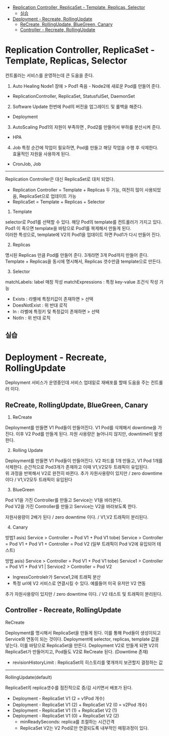 - [Replication Controller, ReplicaSet - Template, Replicas, Selector](#replication-controller-replicaset---template-replicas-selector)
  - [실습](#실습)
- [Deployment - Recreate, RollingUpdate](#deployment---recreate-rollingupdate)
  - [ReCreate, RollingUpdate, BlueGreen, Canary](#recreate-rollingupdate-bluegreen-canary)
  - [Controller - Recreate, RollingUpdate](#controller---recreate-rollingupdate)


# Replication Controller, ReplicaSet - Template, Replicas, Selector


컨트롤러는 서비스를 운영하는데 큰 도움을 준다.  

1.  Auto Healing 
Node1 장애 > Pod1 죽음 - Node2에 새로운 Pod를 만들어 준다.
- ReplicationController, ReplicaSet, StatusfulSet, DaemonSet

2. Software Update 
한번에 Pod의 버전을 업그레이드 및 롤백을 해준다.
- Deployment

3. AutoScaling
Pod1의 자원이 부족하면 , Pod2를 만들어서 부하를 분산시켜 준다.
- HPA

4.  Job
특정 순간에 작업이 필요하면, Pod를 만들고 해당 작업을 수행 후 삭제한다.  
효율적인 자원을 사용하게 된다.
- CronJob, Job

---

Replication Controller은 대신 ReplicaSet로 대처 되었다. 
- Replication Controller = Template + Replicas 두 기능, 여전히 많이 사용되었음, ReplicaSet으로 업데이트 가능
- ReplicaSet = Template + Replicas + Selector

1. Template

selector로 Pod1를 선택할 수 있다. 해당 Pod의 template를 컨트롤러가 가지고 있다.  
Pod1 이 죽으면 template을 바탕으로 Pod1를 복제해서 만들게 된다.  
이러한 특성으로, template에 V2의 Pod1을 업데이트 하면 Pod1가 다시 만들어 진다.


2. Replicas

명시된 Replicas 만큼 Pod를 만들어 준다. 3개라면 3개 Pod까지 만들어 준다.  
Template + Replicas을 동시에 명시해서, Replicas 갯수만큼 template으로 만든다.   

3. Selector

matchLabels: label 매칭 작성
matchExpressions : 특정 key-value 조건식 작성 가능
- Exists : 라벨에 특정키값이 존재하면 > 선택
- DoesNotExist : 위 반대 로직
- In : 라벨에 특정키 및 특정값이 존재하면 > 선택
- NotIn : 위 반대 로직 

## 실습 

# Deployment - Recreate, RollingUpdate

Deployment 서비스가 운영중인데 서비스 업데잍로 재배포를 할때 도움을 주는 컨트롤러 이다.  

## ReCreate, RollingUpdate, BlueGreen, Canary

1. ReCreate

Deployment를 만들면 V1 Pod들이 만들어진다. 
V1 Pod를 삭제해서 downtime을 가진다.  이후 V2 Pod를 만들게 된다. 
자원 사용량은 늘어나지 않지만, downtime이 발생한다.

2. Rolling Update  

Deployment를 만들면 V1 Pod들이 만들어진다. 
V2 파드를 1개 만들고, V1 Pod 1개를 삭제한다. 순간적으로 Pod3개가 존재하고 이때 V1,V2모두 트래픽이 유입된다.  
위 과정을 반복해서 V2로 완전히 바뀐다. 
추가 자원사용량이 있지만 / zero downtime 이다 / V1,V2모두 트래픽이 유입된다

3. BlueGreen  

Pod V1을 가진 Controller를 만들고 Service는 V1을 바라본다.  
Pod V2을 가진 Controller를 만들고 Service는 V2을 바라보도록 한다.

자원사용량이 2배가 된다 / zero downtime 이다. / V1,V2 트래픽이 분리된다.


4. Canary

방법1
asis) Service > Controller = Pod V1 + Pod V1
tobe) Service > Controller = Pod V1 + Pod V1 + Controller = Pod V2 (일부 트래픽이 Pod V2에 유입되어 테스트)

방법
asis) Service > Controller = Pod V1 + Pod V1
tobe) Service1 > Controller = Pod V1 + Pod V1 | Service2 > Controller = Pod V2 
- IngressControlelr가 Servce1,2에 트래픽 분산
- 특정 url에 V2 서비스로 연결시킬 수 있다. 예를들어 미국 유저만 V2 연동

추가 자원사용량이 있지만 / zero downtime 이다. / V2 테스트 및 트래픽이 분리된다.

## Controller - Recreate, RollingUpdate

ReCreate  

Deployment를 명시해서 ReplicaSet을 만들게 된다. 이를 통해 Pod들이 생성이되고 Service와 연동이 되는 것이다.
Deployment에 selector, replicas, template 값을 넣는다. 이를 바탕으로 ReplicaSet을 만든다.
Deployment V2로 만들게 되면 V2의 ReplicaSet가 만들어지고, Pod들도 V2로 ReCreate 된다. (Downtime 존재)  
- revisionHistoryLimit : ReplicaSet의 히스토리를 몇개까지 보관할지 결정하는 값 

---
RollingUpdate(default)  

ReplicaSet의 replica갯수를 점진적으로 증/감 시키면서 배포가 된다.
- Deployment - ReplicaSet V1 (2 = v1Pod 개수)
- Deployment - ReplicaSet V1 (2) + ReplicaSet V2 (0 = v2Pod 개수)
- Deployment - ReplicaSet V1 (1) + ReplicaSet V2 (1)
- Deployment - ReplicaSet V1 (0) + ReplicaSet V2 (2)
  - minReadySeconds: replica를 조절하는 시간간격
  - ReplicaSet V2는 V2 Pod로만 연결되도록 내부적인 매핑과정이 있다. 